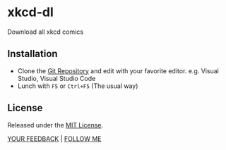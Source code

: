 # xkcd-dl
Download all xkcd comics

## Installation
* Clone the [Git Repository](https://github.com/ninenine/xkcd-dl) and edit with your favorite editor. e.g. Visual Studio, Visual Studio Code
* Lunch with `F5` or `Ctrl+F5` (The usual way)

## License
Released under the [MIT License](https://github.com/ninenine/xkcd-dl/blob/master/LICENSE).

[YOUR FEEDBACK](mailto:davisjwn@gmail.com) | [FOLLOW ME](https://twitter.com/davisknuckles)
